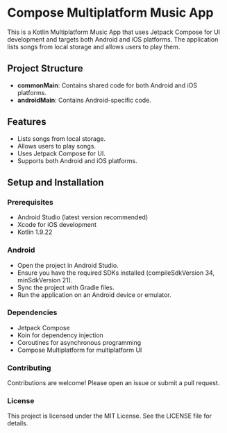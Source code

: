 # Compose Multiplatform Music App

This is a Kotlin Multiplatform Music App that uses Jetpack Compose for UI development and targets both Android and iOS platforms. The application lists songs from local storage and allows users to play them.

## Project Structure

- **commonMain**: Contains shared code for both Android and iOS platforms.
- **androidMain**: Contains Android-specific code.

## Features

- Lists songs from local storage.
- Allows users to play songs.
- Uses Jetpack Compose for UI.
- Supports both Android and iOS platforms.

## Setup and Installation

### Prerequisites

- Android Studio (latest version recommended)
- Xcode for iOS development
- Kotlin 1.9.22


### Android

- Open the project in Android Studio.
- Ensure you have the required SDKs installed (compileSdkVersion 34, minSdkVersion 21).
- Sync the project with Gradle files.
- Run the application on an Android device or emulator.


### Dependencies

- Jetpack Compose
- Koin for dependency injection
- Coroutines for asynchronous programming
- Compose Multiplatform for multiplatform UI

### Contributing
Contributions are welcome! Please open an issue or submit a pull request.

### License
This project is licensed under the MIT License. See the LICENSE file for details.


